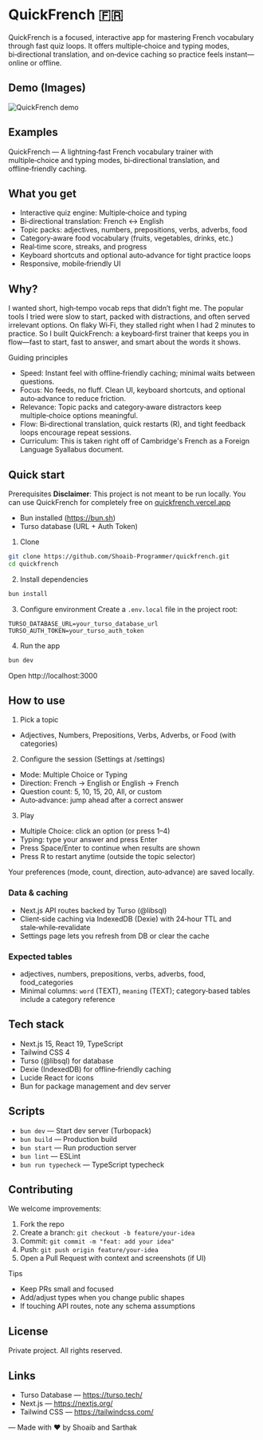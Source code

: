 # QuickFrench 🇫🇷

QuickFrench is a focused, interactive app for mastering French vocabulary through fast quiz loops. It offers multiple‑choice and typing modes, bi‑directional translation, and on‑device caching so practice feels instant—online or offline.

## Demo (Images)

<!-- Replace public/demo.gif with a real recording of a short quiz session. -->

![QuickFrench demo](./public/demo.gif)

## Examples

QuickFrench — A lightning‑fast French vocabulary trainer with multiple‑choice and typing modes, bi‑directional translation, and offline‑friendly caching.

## What you get

- Interactive quiz engine: Multiple‑choice and typing
- Bi‑directional translation: French ↔ English
- Topic packs: adjectives, numbers, prepositions, verbs, adverbs, food
- Category‑aware food vocabulary (fruits, vegetables, drinks, etc.)
- Real‑time score, streaks, and progress
- Keyboard shortcuts and optional auto‑advance for tight practice loops
- Responsive, mobile‑friendly UI

## Why?

I wanted short, high‑tempo vocab reps that didn’t fight me. The popular tools I tried were slow to start, packed with distractions, and often served irrelevant options. On flaky Wi‑Fi, they stalled right when I had 2 minutes to practice. So I built QuickFrench: a keyboard‑first trainer that keeps you in flow—fast to start, fast to answer, and smart about the words it shows.

Guiding principles

- Speed: Instant feel with offline‑friendly caching; minimal waits between questions.
- Focus: No feeds, no fluff. Clean UI, keyboard shortcuts, and optional auto‑advance to reduce friction.
- Relevance: Topic packs and category‑aware distractors keep multiple‑choice options meaningful.
- Flow: Bi‑directional translation, quick restarts (R), and tight feedback loops encourage repeat sessions.
- Curriculum: This is taken right off of Cambridge's French as a Foreign Language Syallabus document.

## Quick start

Prerequisites
**Disclaimer**: This project is not meant to be run locally. You can use QuickFrench for completely free on [quickfrench.vercel.app](https://quickfrench.vercel.app)

- Bun installed (https://bun.sh)
- Turso database (URL + Auth Token)

1. Clone

```bash
git clone https://github.com/Shoaib-Programmer/quickfrench.git
cd quickfrench
```

2. Install dependencies

```bash
bun install
```

3. Configure environment
   Create a `.env.local` file in the project root:

```env
TURSO_DATABASE_URL=your_turso_database_url
TURSO_AUTH_TOKEN=your_turso_auth_token
```

4. Run the app

```bash
bun dev
```

Open http://localhost:3000

## How to use

1. Pick a topic

- Adjectives, Numbers, Prepositions, Verbs, Adverbs, or Food (with categories)

2. Configure the session (Settings at /settings)

- Mode: Multiple Choice or Typing
- Direction: French → English or English → French
- Question count: 5, 10, 15, 20, All, or custom
- Auto‑advance: jump ahead after a correct answer

3. Play

- Multiple Choice: click an option (or press 1–4)
- Typing: type your answer and press Enter
- Press Space/Enter to continue when results are shown
- Press R to restart anytime (outside the topic selector)

Your preferences (mode, count, direction, auto‑advance) are saved locally.

### Data & caching

- Next.js API routes backed by Turso (@libsql)
- Client‑side caching via IndexedDB (Dexie) with 24‑hour TTL and stale‑while‑revalidate
- Settings page lets you refresh from DB or clear the cache

### Expected tables

- adjectives, numbers, prepositions, verbs, adverbs, food, food_categories
- Minimal columns: `word` (TEXT), `meaning` (TEXT); category‑based tables include a category reference

## Tech stack

- Next.js 15, React 19, TypeScript
- Tailwind CSS 4
- Turso (@libsql) for database
- Dexie (IndexedDB) for offline‑friendly caching
- Lucide React for icons
- Bun for package management and dev server

## Scripts

- `bun dev` — Start dev server (Turbopack)
- `bun build` — Production build
- `bun start` — Run production server
- `bun lint` — ESLint
- `bun run typecheck` — TypeScript typecheck

## Contributing

We welcome improvements:

1. Fork the repo
2. Create a branch: `git checkout -b feature/your-idea`
3. Commit: `git commit -m "feat: add your idea"`
4. Push: `git push origin feature/your-idea`
5. Open a Pull Request with context and screenshots (if UI)

Tips

- Keep PRs small and focused
- Add/adjust types when you change public shapes
- If touching API routes, note any schema assumptions

## License

Private project. All rights reserved.

## Links

- Turso Database — https://turso.tech/
- Next.js — https://nextjs.org/
- Tailwind CSS — https://tailwindcss.com/

— Made with ❤️ by Shoaib and Sarthak
